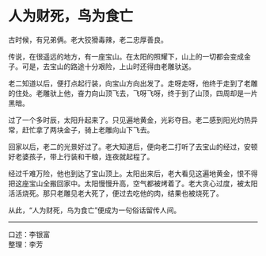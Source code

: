 # 人为财死，鸟为食亡

古时候，有兄弟俩。老大狡猾毒辣，老二忠厚善良。

传说，在很遥远的地方，有一座宝山。在太阳的照耀下，山上的一切都会变成金子。可是，去宝山的路途十分艰险，上山时还得由老雕驮送。

老二知道以后，便打点起行装，向宝山方向出发了。走呀走呀，他终于走到了老雕的住处。老雕驮上他，奋力向山顶飞去，飞呀飞呀，终于到了山顶，四周却是一片黑暗。

过了一个多时辰，太阳升起来了。只见遍地黄金，光彩夺目。老二感到阳光灼热异常，赶忙拿了两块金子，骑上老雕向山下飞去。

回家以后，老二的光景好过了。老大知道后，便向老二打听了去宝山的经过，安顿好老婆孩子，带上行装和干粮，连夜就起程了。

经过千难万险，他也到达了宝山顶上。太阳出来后，老大看见这遍地黄金，恨不得把这座宝山全搬回家中。太阳慢慢升高，空气都被烤着了。老大贪心过度，被太阳活活烧死。那只老雕见老大死了，便过去吃他的肉，结果也被烧死了。

从此，“人为财死，鸟为食亡”便成为一句俗话留传人间。

---

口述：李银富  
整理：李芳
